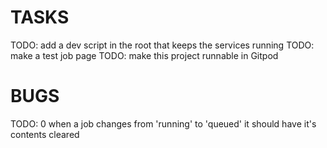 # TASKS

TODO: add a dev script in the root that keeps the services running
TODO: make a test job page
TODO: make this project runnable in Gitpod


# BUGS

TODO: 0 when a job changes from 'running' to 'queued' it should have it's contents cleared
